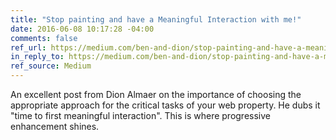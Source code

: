 ```yaml
---
title: "Stop painting and have a Meaningful Interaction with me!"
date: 2016-06-08 10:17:28 -04:00
comments: false
ref_url: https://medium.com/ben-and-dion/stop-painting-and-have-a-meaningful-interaction-with-me-86ef8eb4f5b3#.3mscxcksx
in_reply_to: https://medium.com/ben-and-dion/stop-painting-and-have-a-meaningful-interaction-with-me-86ef8eb4f5b3#.3mscxcksx
ref_source: Medium
---
```


An excellent post from Dion Almaer on the importance of choosing the appropriate approach for the critical tasks of your web property. He dubs it "time to first meaningful interaction". This is where progressive enhancement shines.